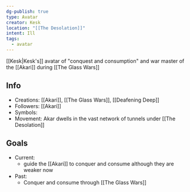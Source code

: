 ```yaml
---
dg-publish: true
type: Avatar
creator: Kesk
location: "[[The Desolation]]"
intent: Ill
tags:
  - avatar
---
```

[[Kesk|Kesk's]] avatar of "conquest and consumption" and war master of the [[Akari]] during [[The Glass Wars]]
## Info
- Creations: [[Akari]], [[The Glass Wars]], [[Deafening Deep]]
- Followers: [[Akari]]
- Symbols: 
- Movement: Akar dwells in the vast network of tunnels under [[The Desolation]]

## Goals
- Current:
	- guide the [[Akari]] to conquer and consume although they are weaker now
- Past:
	- Conquer and consume through [[The Glass Wars]]